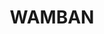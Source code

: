 ---
lastmod: '2025-04-06T06:05:20+00:00'
latitude: -35.939649
layout: suburb
longitude: 149.912199
postcode: '2537'
state: NSW
title: WAMBAN
url: /nsw/wamban/
---